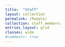 ```yaml
---
title:  "Staff"
layout: collection
permalink: /People/
collection: staff_members
entries_layout: grid
classes: wide
#comments: true
---
```


